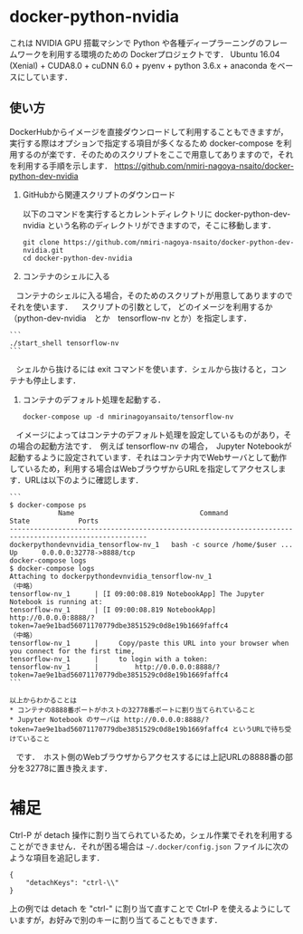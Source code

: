 # docker-python-nvidia

これは NVIDIA GPU 搭載マシンで Python や各種ディープラーニングのフレームワークを利用する環境のための Dockerプロジェクトです．
Ubuntu 16.04 (Xenial) + CUDA8.0 + cuDNN 6.0 + pyenv + python 3.6.x + anaconda をベースにしています．

## 使い方

DockerHubからイメージを直接ダウンロードして利用することもできますが，実行する際はオプションで指定する項目が多くなるため docker-compose を利用するのが楽です．そのためのスクリプトをここで用意してありますので，それを利用する手順を示します．
https://github.com/nmiri-nagoya-nsaito/docker-python-dev-nvidia

1. GitHubから関連スクリプトのダウンロード

   以下のコマンドを実行するとカレントディレクトリに docker-python-dev-nvidia という名称のディレクトリができますので，そこに移動します．
    ```
    git clone https://github.com/nmiri-nagoya-nsaito/docker-python-dev-nvidia.git
    cd docker-python-dev-nvidia
    ```

1. コンテナのシェルに入る

    コンテナのシェルに入る場合，そのためのスクリプトが用意してありますのでそれを使います．
    スクリプトの引数として， どのイメージを利用するか（python-dev-nvidia　とか　tensorflow-nv とか）を指定します．

    ```
    ./start_shell tensorflow-nv
    ```
    
    シェルから抜けるには exit コマンドを使います．シェルから抜けると，コンテナも停止します．

1. コンテナのデフォルト処理を起動する．

    ```
    docker-compose up -d nmirinagoyansaito/tensorflow-nv
    ```

    イメージによってはコンテナのデフォルト処理を設定しているものがあり，その場合の起動方法です．　例えば tensorflow-nv の場合，　Jupyter Notebookが起動するように設定されています．それはコンテナ内でWebサーバとして動作しているため，利用する場合はWebブラウザからURLを指定してアクセスします．URLは以下のように確認します．

    ```
    $ docker-compose ps
                Name                               Command               State            Ports         
    --------------------------------------------------------------------------------------------------------
    dockerpythondevnvidia_tensorflow-nv_1   bash -c source /home/$user ...   Up      0.0.0.0:32778->8888/tcp
    docker-compose logs
    $ docker-compose logs
    Attaching to dockerpythondevnvidia_tensorflow-nv_1
    （中略）
    tensorflow-nv_1      | [I 09:00:08.819 NotebookApp] The Jupyter Notebook is running at:
    tensorflow-nv_1      | [I 09:00:08.819 NotebookApp] http://0.0.0.0:8888/?   token=7ae9e1bad56071170779dbe3851529c0d8e19b1669faffc4
    （中略）
    tensorflow-nv_1      |     Copy/paste this URL into your browser when you connect for the first time,
    tensorflow-nv_1      |     to login with a token:
    tensorflow-nv_1      |         http://0.0.0.0:8888/?token=7ae9e1bad56071170779dbe3851529c0d8e19b1669faffc4
    ```

    以上からわかることは
    * コンテナの8888番ポートがホストの32778番ポートに割り当てられていること
    * Jupyter Notebook のサーバは http://0.0.0.0:8888/?token=7ae9e1bad56071170779dbe3851529c0d8e19b1669faffc4 というURLで待ち受けていること
    です．　ホスト側のWebブラウザからアクセスするには上記URLの8888番の部分を32778に置き換えます．


# 補足

Ctrl-P が detach 操作に割り当てられているため，シェル作業でそれを利用することができません．それが困る場合は ```~/.docker/config.json``` ファイルに次のような項目を追記します．

```
{
	"detachKeys": "ctrl-\\"
}
```
上の例では detach を "ctrl-\" に割り当て直すことで Ctrl-P を使えるようにしていますが，お好みで別のキーに割り当てることもできます．

